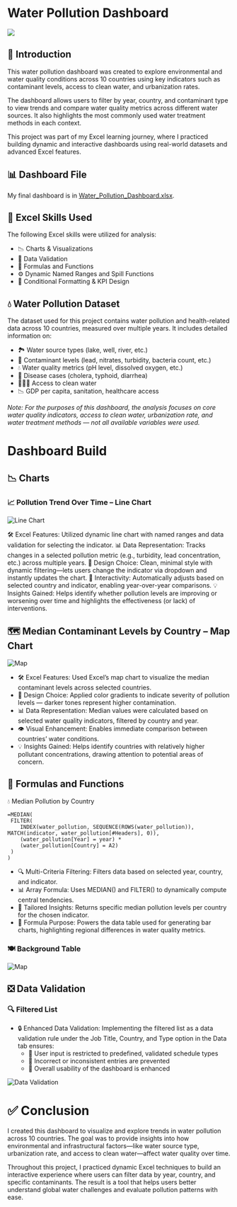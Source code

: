 # Water Pollution Dashboard
 ![](images/1_Dashboard.gif)
## 🌊 Introduction

This water pollution dashboard was created to explore environmental and water quality conditions across 10 countries using key indicators such as contaminant levels, access to clean water, and urbanization rates.

The dashboard allows users to filter by year, country, and contaminant type to view trends and compare water quality metrics across different water sources. It also highlights the most commonly used water treatment methods in each context.

This project was part of my Excel learning journey, where I practiced building dynamic and interactive dashboards using real-world datasets and advanced Excel features.

## 📊 Dashboard File
My final dashboard is in [Water_Pollution_Dashboard.xlsx](Water_Pollution_Dashboard.xlsx).

## 🧠 Excel Skills Used
The following Excel skills were utilized for analysis:

- 📉 Charts & Visualizations
- 🔁 Data Validation
- 🧮 Formulas and Functions
- ⚙️ Dynamic Named Ranges and Spill Functions
- 📌 Conditional Formatting & KPI Design

## 💧 Water Pollution Dataset
The dataset used for this project contains water pollution and health-related data across 10 countries, measured over multiple years. It includes detailed information on:

- 🏞️ Water source types (lake, well, river, etc.)
- 🧪 Contaminant levels (lead, nitrates, turbidity, bacteria count, etc.)
- 💧 Water quality metrics (pH level, dissolved oxygen, etc.)
- 🏥 Disease cases (cholera, typhoid, diarrhea)
- 🧑‍🤝‍🧑 Access to clean water
- 📉 GDP per capita, sanitation, healthcare access
  
*Note: For the purposes of this dashboard, the analysis focuses on core water quality indicators, access to clean water, urbanization rate, and water treatment methods — not all available variables were used.*

# Dashboard Build

## 📉 Charts

### 📈 Pollution Trend Over Time – Line Chart

![Line Chart](images/2_line_chart.png)

🛠️ Excel Features: Utilized dynamic line chart with named ranges and data validation for selecting the indicator.
📊 Data Representation: Tracks changes in a selected pollution metric (e.g., turbidity, lead concentration, etc.) across multiple years.
🎨 Design Choice: Clean, minimal style with dynamic filtering—lets users change the indicator via dropdown and instantly updates the chart.
🔁 Interactivity: Automatically adjusts based on selected country and indicator, enabling year-over-year comparisons.
💡 Insights Gained: Helps identify whether pollution levels are improving or worsening over time and highlights the effectiveness (or lack) of interventions.



## 🗺️ Median Contaminant Levels by Country – Map Chart

![Map](images/3_world_map.gif)

- 🛠️ Excel Features: Used Excel’s map chart to visualize the median contaminant levels across selected countries.
- 🎨 Design Choice: Applied color gradients to indicate severity of pollution levels — darker tones represent higher contamination.
- 📊 Data Representation: Median values were calculated based on selected water quality indicators, filtered by country and year.
- 👁️ Visual Enhancement: Enables immediate comparison between countries’ water conditions.
- 💡 Insights Gained: Helps identify countries with relatively higher pollutant concentrations, drawing attention to potential areas of concern.

## 🧮 Formulas and Functions

💧 Median Pollution by Country
```
=MEDIAN(
 FILTER(
    INDEX(water_pollution, SEQUENCE(ROWS(water_pollution)), MATCH(indicator, water_pollution[#Headers], 0)),
    (water_pollution[Year] = year) *
    (water_pollution[Country] = A2)
 )
)
```
- 🔍 Multi-Criteria Filtering: Filters data based on selected year, country, and indicator.
- 📊 Array Formula: Uses MEDIAN() and FILTER() to dynamically compute central tendencies.
- 🎯 Tailored Insights: Returns specific median pollution levels per country for the chosen indicator.
- 🔢 Formula Purpose: Powers the data table used for generating bar charts, highlighting regional differences in water quality metrics.

### 🍽️ Background Table

![Map](images/4_background_country.png)

## ❎ Data Validation
### 🔍 Filtered List
- 🔒 Enhanced Data Validation: Implementing the filtered list as a data validation rule under the Job Title, Country, and Type option in the Data tab ensures:
  - 🎯 User input is restricted to predefined, validated schedule types
  - 🚫 Incorrect or inconsistent entries are prevented
  - 👥 Overall usability of the dashboard is enhanced

![Data Validation](images/5_data_validation.gif)


# ✅ Conclusion

I created this dashboard to visualize and explore trends in water pollution across 10 countries. The goal was to provide insights into how environmental and infrastructural factors—like water source type, urbanization rate, and access to clean water—affect water quality over time.

Throughout this project, I practiced dynamic Excel techniques to build an interactive experience where users can filter data by year, country, and specific contaminants. The result is a tool that helps users better understand global water challenges and evaluate pollution patterns with ease.

